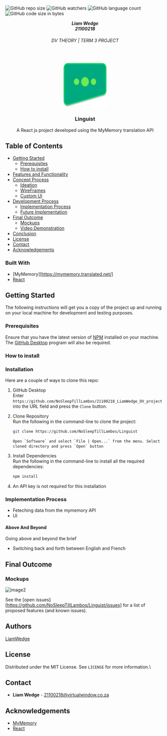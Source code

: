 <!-- Repository Information & Links-->
<br />

![GitHub repo size](https://img.shields.io/github/repo-size/MikeMaynard14/termoneexample)
![GitHub watchers](https://img.shields.io/github/watchers/MikeMaynard14/termoneexample)
![GitHub language count](https://img.shields.io/github/languages/count/MikeMaynard14/termoneexample)
![GitHub code size in bytes](https://img.shields.io/github/languages/code-size/MikeMaynard14/termoneexample)

<!-- HEADER SECTION -->
<h5 align="center" style="padding:0;margin:0;">Liam Wedge</h5>
<h5 align="center" style="padding:0;margin:0;">21100218</h5>
<h6 align="center">DV THEORY | TERM 3 PROJECT </h6>
</br>
<p align="center">

  <a href="[https://github.com/NoSleepTillLambos/Linguist]">
    <img src="src/assets/logo.png" alt="Logo" width="140" height="140">
  </a>
  
  <h3 align="center">Linguist</h3>

  <p align="center">
    A React js project developed using the MyMemory translation API  <br>
    
    
</p>
<!-- TABLE OF CONTENTS -->

## Table of Contents

- [Getting Started](#getting-started)
  - [Prerequisites](#prerequisites)
  - [How to install](#how-to-install)
- [Features and Functionality](#features-and-functionality)
- [Concept Process](#concept-process)
  - [Ideation](#ideation)
  - [WireFrames](#wireframes)
  - [Custom UI](#user-flow)
- [Development Process](#development-process)
  - [Implementation Process](#implementation-process)
  - [Future Implementation](#peer-reviews)
- [Final Outcome](#final-outcome)
  - [Mockups](#mockups)
  - [Video Demonstration](#video-demonstration)
- [Conclusion](#conclusion)
- [License](#license)
- [Contact](liamwedge00@gmail.com)
- [Acknowledgements](#acknowledgements)

### Built With

- [MyMemory][https://mymemory.translated.net/]
- [React](https://reactjs.org/)

<!-- GETTING STARTED -->
<!-- Make sure to add appropriate information about what prerequsite technologies the user would need and also the steps to install your project on their own machines -->

## Getting Started

The following instructions will get you a copy of the project up and running on your local machine for development and testing purposes.

### Prerequisites

Ensure that you have the latest version of [NPM](https://www.npmjs.com/) installed on your machine. The [GitHub Desktop](https://desktop.github.com/) program will also be required.

### How to install

### Installation

Here are a couple of ways to clone this repo:

1.  GitHub Desktop </br>
    Enter `https://github.com/NoSleepTillLambos/21100218_LiamWedge_DV_project` into the URL field and press the `Clone` button.

2.  Clone Repository </br>
    Run the following in the command-line to clone the project:

    ```sh
    git clone https://github.com/NoSleepTillLambos/Linguist
    ```

        Open `Software` and select `File | Open...` from the menu. Select cloned directory and press `Open` button

3.  Install Dependencies </br>
    Run the following in the command-line to install all the required dependencies:

    ```sh
    npm install
    ```

4.  An API key is not required for this installation

<!-- FEATURES AND FUNCTIONALITY-->
<!-- You can add the links to all of your imagery at the bottom of the file as references -->

### Implementation Process

<!-- stipulate all of the functionality you included in the project -->
<!-- This is your time to shine, explain the technical nuances of your project, how did you achieve the final outcome!-->

- Feteching data from the mymemory API
- UI

#### Above And Beyond

Going above and beyond the brief

<!-- what did you learn outside of the classroom and implement into your project-->

- Switching back and forth between English and French

<!-- MOCKUPS -->

## Final Outcome

### Mockups

![image2](src/assets/mockup.png)
<br>

See the [open issues][https://github.com/NoSleepTillLambos/Linguist/issues] for a list of proposed features (and known issues).

<!-- AUTHORS -->

## Authors

[LiamWedge](https://github.com/NoSleepTillLambos)

<!-- LICENSE -->

## License

Distributed under the MIT License. See `LICENSE` for more information.\

<!-- LICENSE -->

## Contact

- **Liam Wedge** - [21100218@virtualwindow.co.za]()

<!-- ACKNOWLEDGEMENTS -->

## Acknowledgements

<!-- all resources that you used and Acknowledgements here -->

- [MyMemory](https://mymemory.translated.net/)
- [React](https://reactjs.org/)

